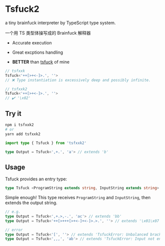 # Tsfuck2

a tiny brainfuck interpreter by TypeScript type system.

一个用 TS 类型体操写成的 Brainfuck 解释器

- Accurate execution

- Great excptions handling

- **BETTER** than [tsfuck](https://github.com/homearchbishop/tsfuck) of mine

```ts
// tsfxxk
Tsfuck<'++[>+<-]>.', ''>
// ❌ Type instantiation is excessively deep and possibly infinite.

// tsfxxk2
Tsfuck<'++[>+<-]>.', ''>
// ✔️ '\x02'
```

## Try it

```sh
npm i tsfxxk2
# or
yarn add tsfxxk2
```

```ts
import type { Tsfuck } from 'tsfxxk2'

type Output = Tsfuck<',+.', 'a'> // extends 'b'
```

## Usage

Tsfuck provides an entry type:

```ts
type Tsfuck <ProgramString extends string, InputString extends string>
```

Simple enough! This type receives `ProgramString` and `InputString`, then extends the output string.

```ts
// e.g.
type Output = Tsfuck<',+.>,-.', 'ac'> // extends 'bb'
type Output = Tsfuck<'++[>+++[>+<-]+<-]>.>.', ''> // extends '\x01\x07'

// error
type Output = Tsfuck<'[', ''> // extends 'TsfuckError: Unbalanced brackets'
type Output = Tsfuck<',,,', 'ab'> // extends 'TsfuckError: Input not enough'
```
